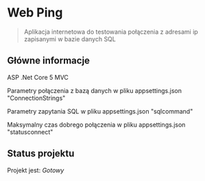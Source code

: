 # Web Ping

> Aplikacja internetowa do testowania połączenia z adresami ip zapisanymi w bazie danych SQL
> 


## Główne informacje
ASP .Net Core 5 MVC

Parametry połączenia z bazą danych w pliku appsettings.json "ConnectionStrings"

Parametry zapytania SQL w pliku appsettings.json "sqlcommand"

Maksymalny czas dobrego połączenia w pliku appsettings.json "statusconnect"

## Status projektu
Projekt jest: _Gotowy_









 
